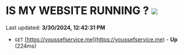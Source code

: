 # IS MY WEBSITE RUNNING ? [![](https://img.shields.io/static/v1?label=Sponsor&message=%E2%9D%A4&logo=GitHub&color=%23fe8e86)](https://github.com/sponsors/<username>)

Last updated: **3/30/2024, 12:42:31 PM**

- `GET` [https://youssefservice.me](https://youssefservice.me) - **Up** (224ms)
